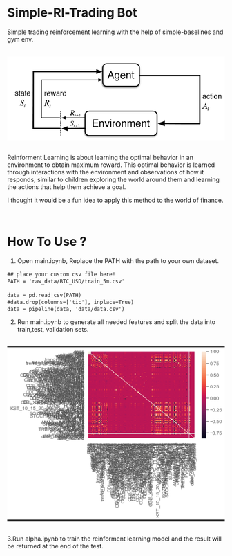 # Simple-Rl-Trading Bot
Simple trading reinforcement learning with the help of simple-baselines and gym env.

<br>

<div align="center">
<img hight="300" width="700" alt="PNG" align="center" src="https://github.com/bhavithran1/bhavithran1/blob/main/assets/rl.png">
</div>
<br>

Reinforment Learning is about learning the optimal behavior in an environment to obtain maximum reward. This optimal behavior is learned through interactions with the environment and observations of how it responds, similar to children exploring the world around them and learning the actions that help them achieve a goal.

I thought it would be a fun idea to apply this method to the world of finance.

<br>

# How To Use ?

1. Open main.ipynb, Replace the PATH with the path to your own dataset.

```
## place your custom csv file here!
PATH = 'raw_data/BTC_USD/train_5m.csv'

data = pd.read_csv(PATH)
#data.drop(columns=['tic'], inplace=True)
data = pipeline(data, 'data/data.csv')
```

2. Run main.ipynb to generate all needed features and split the data into train,test, validation sets.

<br>
<div align="center">
<img hight="300" width="700" alt="PNG" align="center" src="https://github.com/bhavithran1/bhavithran1/blob/main/assets/feats.png">
</div>

<br>

3.Run alpha.ipynb to train the reinforment learning model and the result will be returned at the end of the test.




